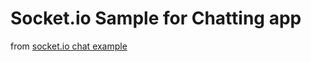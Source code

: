 # Socket.io Sample for Chatting app

from [socket.io chat example](https://github.com/socketio/socket.io/tree/master/examples/chat)